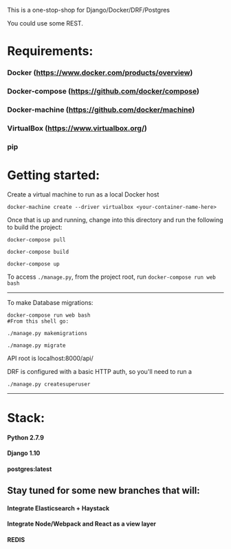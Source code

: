 This is a one-stop-shop for Django/Docker/DRF/Postgres

You could use some REST.

# Requirements:


### Docker (https://www.docker.com/products/overview)

### Docker-compose (https://github.com/docker/compose)

### Docker-machine (https://github.com/docker/machine)

### VirtualBox (https://www.virtualbox.org/)

### pip



# Getting started:

Create a virtual machine to run as a local Docker host

`docker-machine create --driver virtualbox <your-container-name-here>`

Once that is up and running, change into this directory and run the following to build the project:

```
docker-compose pull

docker-compose build

docker-compose up
```


To access `./manage.py`, from the project root, run `docker-compose run web bash`

--------------------------------------------------------------------------------

To make Database migrations:

```
docker-compose run web bash
#From this shell go:

./manage.py makemigrations

./manage.py migrate

```

API root is localhost:8000/api/

DRF is configured with a basic HTTP auth, so you'll need to run a
```
./manage.py createsuperuser
```

--------------------------------------------------------------------------------

# Stack:

#### Python 2.7.9

#### Django 1.10

#### postgres:latest

## Stay tuned for some new branches that will:
#### Integrate Elasticsearch + Haystack
#### Integrate Node/Webpack and React as a view layer
#### REDIS
